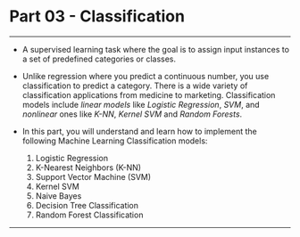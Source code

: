 # Part 03 - Classification
<hr>

* A supervised learning task where the goal is to assign input instances to a set of predefined categories or classes.

* Unlike regression where you predict a continuous number, you use classification to predict a category. There is a wide variety of classification applications from medicine to marketing. Classification models include *linear models* like *Logistic Regression*, *SVM*, and *nonlinear* ones like *K-NN*, *Kernel SVM* and *Random Forests*.

* In this part, you will understand and learn how to implement the following Machine Learning Classification models:
    1. Logistic Regression
    2. K-Nearest Neighbors (K-NN)
    3. Support Vector Machine (SVM)
    4. Kernel SVM
    5. Naive Bayes
    6. Decision Tree Classification
    7. Random Forest Classification
<hr>
